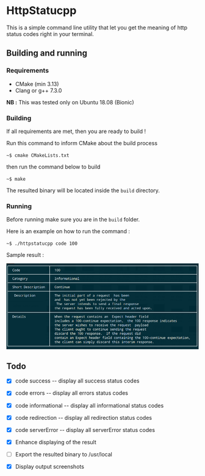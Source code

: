 # HttpStatucpp

This is a simple command line utility that let you get the meaning of 
http status codes right in your terminal.

## Building and running

 ### Requirements

* CMake (min 3.13)
* Clang or g++ 7.3.0

**NB :** This was tested only on Ubuntu 18.08 (Bionic)

### Building 

If all requirements are met, then you are ready to build !

Run this command to inform CMake about the build process 

`~$ cmake CMakeLists.txt` 

then run the command below to build

`~$ make `

The resulted binary will be located inside the `build` directory.

### Running 

Before running make sure you are in the `build` folder.

Here is an example on how to run the command : 

`~$ ./httpstatucpp code 100`

Sample result :

![Sample result](images/result-100.png)

## Todo 
 - [x] code success -- display all success status codes
 
 - [x] code errors -- display all errors status codes
 
 - [x] code informational -- display all informational status codes
 
 - [x] code redirection -- display all redirection status codes 
 
 - [x] code serverError -- display all serverError status codes 
 
 - [x] Enhance displaying of the result
  
 - [ ] Export the resulted binary to /usr/local
 
 - [x] Display output screenshots
    

